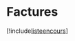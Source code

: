 # Factures

[!include[listeencours](factures.listeencours.autogen.md)]














































































